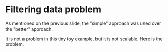 # Filtering data problem
As mentioned on the previous slide, the "simple" approach was used over the "better" approach.

It is not a problem in this tiny toy example, but it is not scalable. Here is the problem.

